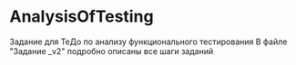# AnalysisOfTesting
Задание для ТеДо по анализу функционального тестирования
В файле "Задание _v2" подробно описаны все шаги заданий
